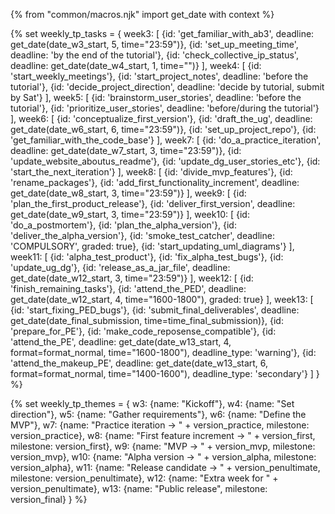 {% from "common/macros.njk" import get_date with context %}

{% set weekly_tp_tasks = {
week3: [
  {id: 'get_familiar_with_ab3', deadline: get_date(date_w3_start, 5, time="23:59")},
  {id: 'set_up_meeting_time', deadline: 'by the end of the tutorial'},
  {id: 'check_collective_ip_status', deadline: get_date(date_w4_start, 1, time="")}
],
week4: [
  {id: 'start_weekly_meetings'},
  {id: 'start_project_notes', deadline: 'before the tutorial'},
  {id: 'decide_project_direction', deadline: 'decide by tutorial, submit by Sat'}
],
week5: [
  {id: 'brainstorm_user_stories', deadline: 'before the tutorial'},
  {id: 'prioritize_user_stories', deadline: 'before/during the tutorial'}
],
week6: [
  {id: 'conceptualize_first_version'},
  {id: 'draft_the_ug', deadline: get_date(date_w6_start, 6, time="23:59")},
  {id: 'set_up_project_repo'},
  {id: 'get_familiar_with_the_code_base'}
],
week7: [
  {id: 'do_a_practice_iteration', deadline: get_date(date_w7_start, 3, time="23:59")},
  {id: 'update_website_aboutus_readme'},
  {id: 'update_dg_user_stories_etc'},
  {id: 'start_the_next_iteration'}
],
week8: [
  {id: 'divide_mvp_features'},
  {id: 'rename_packages'},
  {id: 'add_first_functionality_increment', deadline: get_date(date_w8_start, 3, time="23:59")}
],
week9: [
  {id: 'plan_the_first_product_release'},
  {id: 'deliver_first_version', deadline: get_date(date_w9_start, 3, time="23:59")}
],
week10: [
  {id: 'do_a_postmortem'},
  {id: 'plan_the_alpha_version'},
  {id: 'deliver_the_alpha_version'},
  {id: 'smoke_test_catcher', deadline: 'COMPULSORY', graded: true},
  {id: 'start_updating_uml_diagrams'}
],
week11: [
  {id: 'alpha_test_product'},
  {id: 'fix_alpha_test_bugs'},
  {id: 'update_ug_dg'},
  {id: 'release_as_a_jar_file', deadline: get_date(date_w12_start, 3, time="23:59")}
],
week12: [
  {id: 'finish_remaining_tasks'},
  {id: 'attend_the_PED', deadline: get_date(date_w12_start, 4, time="1600-1800"), graded: true}
],
week13: [
  {id: 'start_fixing_PED_bugs'},
  {id: 'submit_final_deliverables', deadline: get_date(date_final_submission, time=time_final_submission)},
  {id: 'prepare_for_PE'},
  {id: 'make_code_reposense_compatible'},
  {id: 'attend_the_PE', deadline: get_date(date_w13_start, 4, format=format_normal, time="1600-1800"), deadline_type: 'warning'},
  {id: 'attend_the_makeup_PE', deadline: get_date(date_w13_start, 6, format=format_normal, time="1400-1600"), deadline_type: 'secondary'}
]
} %}

{% set weekly_tp_themes = {
  w3: {name: "Kickoff"},
  w4: {name: "Set direction"},
  w5: {name: "Gather requirements"},
  w6: {name: "Define the MVP"},
  w7: {name: "Practice iteration → " + version_practice, milestone: version_practice},
  w8: {name: "First feature increment → " + version_first, milestone: version_first},
  w9: {name: "MVP → " + version_mvp, milestone: version_mvp},
  w10: {name: "Alpha version → " + version_alpha, milestone: version_alpha},
  w11: {name: "Release candidate → " + version_penultimate, milestone: version_penultimate},
  w12: {name: "Extra week for " + version_penultimate},
  w13: {name: "Public release", milestone: version_final}
} %}
